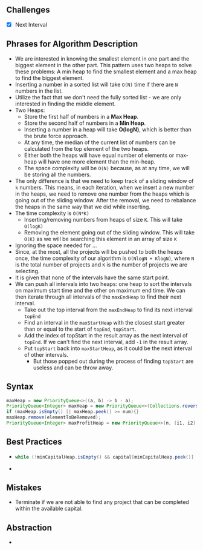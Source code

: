## Challenges

- [x] Next Interval

## Phrases for Algorithm Description

- We are interested in knowing the smallest element in one part and the biggest element in the other part. This pattern uses two heaps to solve these problems: A min heap to find the smallest element and a max heap to find the biggest element.
- Inserting a number in a sorted list will take `O(N)` time if there are `N ` numbers in the list.
- Utilize the fact that we don't need the fully sorted list - we are only interested in finding the middle element.
- Two Heaps:
  - Store the first half of numbers in a **Max Heap**. 
  - Store the second half of numbers in a **Min Heap**.
  - Inserting a number in a heap will take **O(logN)**, which is better than the brute force approach.
  - At any time, the median of the current list of numbers can be calculated from the top element of the two heaps.
  - Either both the heaps will have equal number of elements or max-heap will have one more element than the min-heap.
  - The space complexity will be `O(N)` because, as at any time, we will be storing all the numbers.
- The only difference is that we need to keep track of a sliding window of `k` numbers. This means, in each iteration, when we insert a new number in the heaps, we need to remove one number from the heaps which is going out of the sliding window. After the removal, we need to rebalance the heaps in the same way that we did while inserting.
- The time complexity is `O(N*K)`
  - Inserting/removing numbers from heaps of size `K`. This will take `O(logK)`
  - Removing the element going out of the sliding window. This will take `O(K)` as we will be searching this element in an array of size `K`
- Ignoring the space needed for ...
- Since, at the most, all the projects will be pushed to both the heaps once, the time complexity of our algorithm is `O(NlogN + KlogN)`, where `N` is the total number of projects and `K` is the number of projects we are selecting.
- It is given that none of the intervals have the same start point.
- We can push all intervals into two heaps: one heap to sort the intervals on maximum start time and the other on maximum end time. We can then iterate through all intervals of the `maxEndHeap` to find their next interval.
  - Take out the top interval from the `maxEndHeap` to find its next interval `topEnd`
  - Find an interval in the `maxStartHeap` with the closest start greater than or equal to the start of `topEnd`, `topStart`.
  - Add the index of topStart in the result array as the next interval of `topEnd`. If we can't find the next interval, add `-1` in the result array.
  - Put `topStart` back into `maxStartHeap`, as it could be the next interval of other intervals.
    - But those popped out during the process of finding `topStart` are useless and can be throw away.

## Syntax

```java
maxHeap = new PriorityQueue<>((a, b) -> b - a);
PriorityQueue<Integer> maxHeap = new PriorityQueue<>(Collections.reverseOrder());
if (maxHeap.isEmpty() || maxHeap.peek() >= num){}
maxHeap.remove(elementToBeRemoved);
PriorityQueue<Integer> maxProfitHeap = new PriorityQueue<>(n, (i1, i2) -> profits[i2] - profits[i1]);
```



## Best Practices

- ```java
  while (!minCapitalHeap.isEmpty() && capital[minCapitalHeap.peek()] <= availableCapital){}
  ```

- 

## Mistakes

- Terminate if we are not able to find any project that can be completed within the available capital.

## Abstraction

- 

